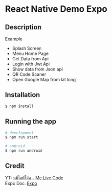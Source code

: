 # React Native Demo Expo
## Description
Example
- Splash Screen
- Menu Home Page
- Get Data from Api
- Login with Jwt Api
- Show data from Json api
- QR Code Scaner
- Open Google Map from lat long

## Installation

```bash
$ npm install
```

## Running the app

```bash
# development
$ npm run start

# android
$ npm run android
```
## Credit
YT: [หมีไลฟ์โค้ด - Me Live Code](https://youtu.be/1OqSV4pK9Do?si=EaVZq2deY0dE3x2k) \
Expo Doc: [Expo](https://docs.expo.dev/)

